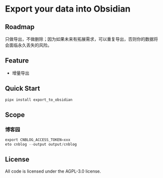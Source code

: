 # Export your data into Obsidian

## Roadmap

只做导出，不做删除；因为如果未来有拓展需求，可以重复导出，否则你的数据将会面临永久丢失的风险。

## Feature

- 增量导出

## Quick Start

```python
pipx install export_to_obsidian
```

## Scope

### 博客园

```python
export CNBLOG_ACCESS_TOKEN=xxx
eto cnblog --output output/cnblog
```

## License

All code is licensed under the AGPL-3.0 license.

